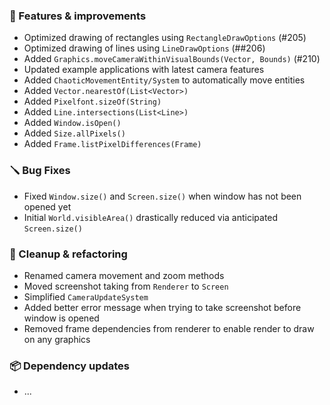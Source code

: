 ### 🚀 Features & improvements

- Optimized drawing of rectangles using `RectangleDrawOptions` (#205)
- Optimized drawing of lines using `LineDrawOptions` (##206)
- Added `Graphics.moveCameraWithinVisualBounds(Vector, Bounds)` (#210)
- Updated example applications with latest camera features
- Added `ChaoticMovementEntity/System` to automatically move entities
- Added `Vector.nearestOf(List<Vector>)`
- Added `Pixelfont.sizeOf(String)`
- Added `Line.intersections(List<Line>)`
- Added `Window.isOpen()`
- Added `Size.allPixels()`
- Added `Frame.listPixelDifferences(Frame)`

### 🪛 Bug Fixes

- Fixed `Window.size()` and `Screen.size()` when window has not been opened yet
- Initial `World.visibleArea()` drastically reduced via anticipated `Screen.size()`

### 🧽 Cleanup & refactoring

- Renamed camera movement and zoom methods
- Moved screenshot taking from `Renderer` to `Screen`
- Simplified `CameraUpdateSystem`
- Added better error message when trying to take screenshot before window is opened
- Removed frame dependencies from renderer to enable render to draw on any graphics

### 📦 Dependency updates

- ...
